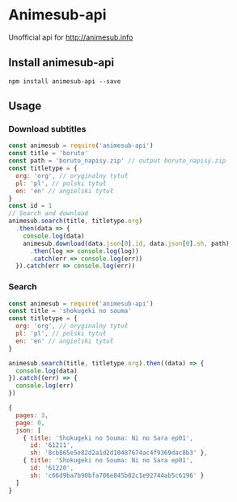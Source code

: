 # Animesub-api
Unofficial api for
http://animesub.info

## Install animesub-api
    npm install animesub-api --save
    
## Usage
### Download subtitles

```javascript
const animesub = require('animesub-api')
const title = 'boruto'
const path = 'boruto_napisy.zip' // output boruto_napisy.zip
const titletype = {
  org: 'org', // oryginalny tytuł
  pl: 'pl', // polski tytuł
  en: 'en' // angielski tytuł
}
const id = 1
// Search and download
animesub.search(title, titletype.org)
  .then(data => {
    console.log(data)
    animesub.download(data.json[0].id, data.json[0].sh, path)
      .then(log => console.log(log))
      .catch(err => console.log(err))
  }).catch(err => console.log(err))

```
### Search

```javascript
const animesub = require('animesub-api')
const title = 'shokugeki no souma'
const titletype = {
  org: 'org', // oryginalny tytuł
  pl: 'pl', // polski tytuł
  en: 'en' // angielski tytuł
}

animesub.search(title, titletype.org).then((data) => {
  console.log(data)
}).catch((err) => {
  console.log(err)
})

```

```js
{
  pages: 3,
  page: 0,
  json: [
    { title: 'Shokugeki no Souma: Ni no Sara ep01',
      id: '61211',
      sh: '8cb865e5e82d2a1d2d10487674ac4f9369dac8b3' },
    { title: 'Shokugeki no Souma: Ni no Sara ep01',
      id: '61220',
      sh: 'c66d9ba7b90bfa706e845b82c1e92744ab5c6196' }
  ]
}
```


